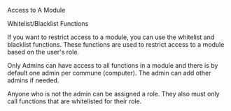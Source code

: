 Access to A Module


Whitelist/Blacklist Functions

If you want to restrict access to a module, you can use the whitelist and blacklist functions. These functions are used to restrict access to a module based on the user's role.

Only Admins can have access to all functions in a module and there is by default one admin per commune (computer). The admin can add other admins if needed.

Anyone who is not the admin can be assigned a role. They also must only call functions that are whitelisted for their role.
